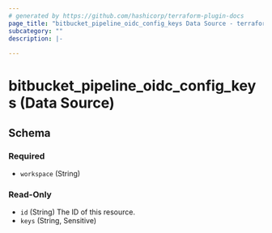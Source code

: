 ```yaml
---
# generated by https://github.com/hashicorp/terraform-plugin-docs
page_title: "bitbucket_pipeline_oidc_config_keys Data Source - terraform-provider-bitbucket"
subcategory: ""
description: |-
  
---
```


# bitbucket_pipeline_oidc_config_keys (Data Source)





<!-- schema generated by tfplugindocs -->
## Schema

### Required

- `workspace` (String)

### Read-Only

- `id` (String) The ID of this resource.
- `keys` (String, Sensitive)


